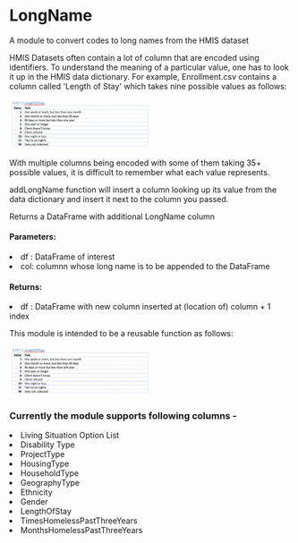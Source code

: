 # LongName
A module to convert codes to long names from the HMIS dataset

HMIS Datasets often contain a lot of column that are encoded using identifiers. To understand the meaning of a particular value, one has to look it up in the HMIS data dictionary.
For example, Enrollment.csv contains a column called 'Length of Stay' which takes nine possible values as follows:

<img src="IMG1.png" width="50%" />


With multiple columns being encoded with some of them taking 35+ possible values, it is difficult to remember what each value represents.

addLongName function will insert a column looking up its value from the data dictionary and insert it next to the column you passed.

Returns a DataFrame with additional LongName column

#### Parameters:
<li> df : DataFrame of interest</li> 

<li> col: columnn whose long name is to be appended to the DataFrame</li> 

#### Returns:
<li> df : DataFrame with new column inserted at (location of) column + 1 index</li> 
  

This module is intended to be a reusable function as follows:

<img src="IMG1.png" width="50%" />


### Currently the module supports following columns - 
<li>Living Situation Option List</li>
<li>Disability Type</li>
<li>ProjectType</li>
<li>HousingType</li>
<li>HouseholdType</li>
<li>GeographyType</li>
<li>Ethnicity</li>
<li>Gender</li>
<li>LengthOfStay</li>
<li>TimesHomelessPastThreeYears</li>
<li>MonthsHomelessPastThreeYears</li>
